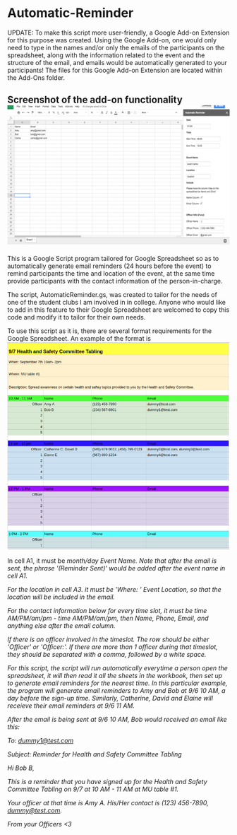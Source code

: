 # Automatic-Reminder

UPDATE: To make this script more user-friendly, a Google Add-on Extension for this purpose was created. Using the Google Add-on, one would only need to type in the names and/or only the emails of the participants on the spreadsheet, along with the information related to the event and the structure of the email, and emails would be automatically generated to your participants! The files for this Google Add-on Extension are located within the Add-Ons folder.

Screenshot of the add-on functionality
![](/Google_Addons_Code/add_on_screenshot.png?raw=true "Add-on Example")
------------------------------------------------------------------------------------------------------------------------------------------

This is a Google Script program tailored for Google Spreadsheet so as to automatically generate email reminders (24 hours before the event) to remind participants the time and location of the event, at the same time provide participants with the contact information of the person-in-charge.

The script, AutomaticReminder.gs, was created to tailor for the needs of one of the student clubs I am involved in in college. Anyone who would like to add in this feature to their Google Spreadsheet are welcomed to copy this code and modify it to tailor for their own needs.

To use this script as it is, there are several format requirements for the Google Spreadsheet.
An example of the format is ![](/Spreadsheet_Example.png?raw=true "SpreadSheet Example")

In cell A1, it must be <i>month<i>/<i>day<i> <i>Event Name<i>. Note that after the email is sent, the phrase '(Reminder Sent)' would be added after the event name in cell A1.

For the location in cell A3. it must be <i>'Where: '<i> <i>Event Location<i>, so that the location will be included in the email.
  
For the contact information below for every time slot, it must be <i>time AM/PM/am/pm - time AM/PM/am/pm<i>, then <i>Name<i>, <i>Phone<i>, <i>Email<i>, and anything else after the email column.
  
If there is an officer involved in the timeslot. The row should be either <i>'Officer'<i> or <i>'Officer:'<i>. If there are more than 1 officer during that timeslot, they should be separated with a comma, followed by a white space.

For this script, the script will run automatically everytime a person open the spreadsheet, it will then read it all the sheets in the workbook, then set up to generate email reminders for the nearest time. In this particular example, the program will generate email reminders to Amy and Bob at 9/6 10 AM, a day before the sign-up time. Similarly, Catherine, David and Elaine will receieve their email reminders at 9/6 11 AM.

After the email is being sent at 9/6 10 AM, Bob would received an email like this:

To: dummy1@test.com

Subject: Reminder for Health and Safety Committee Tabling

Hi Bob B,

This is a reminder that you have signed up for the Health and Safety Committee Tabling on 9/7 at 10 AM - 11 AM at MU table #1.

Your officer at that time is Amy A. His/Her contact is (123) 456-7890, dummy@test.com.

From your Officers <3
